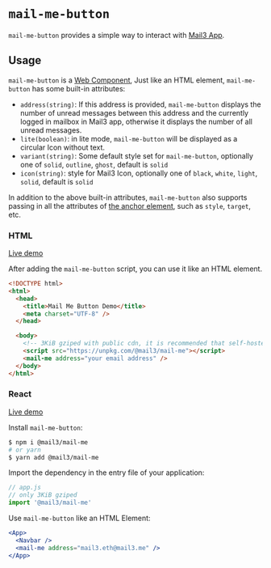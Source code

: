 # `mail-me-button`

`mail-me-button`  provides a simple way to interact with [Mail3 App](https://app.mail3.me).

## Usage

`mail-me-button` is a [Web Component](https://developer.mozilla.org/en-US/docs/Web/Web_Components), Just like an HTML element, `mail-me-button` has some built-in attributes:

* `address(string)`: If this address is provided, `mail-me-button` displays the number of unread messages between this address and the currently logged in mailbox in Mail3 app, otherwise it displays the number of all unread messages.
* `lite(boolean)`: in lite mode, `mail-me-button` will be displayed as a circular Icon without text.
* `variant(string)`: Some default style set for `mail-me-button`, optionally one of `solid`, `outline`, `ghost`, default is `solid`
* `icon(string)`: style for Mail3 Icon, optionally one of `black`, `white`, `light`, `solid`, default is `solid`

In addition to the above built-in attributes, `mail-me-button` also supports passing in all the attributes of [the anchor element](https://developer.mozilla.org/en-US/docs/Web/HTML/Element/a), such as `style`, `target`, etc.

### HTML

[Live demo](https://stackblitz.com/edit/js-s517fy?file=index.html)

After adding the `mail-me-button` script, you can use it like an HTML element.

```html
<!DOCTYPE html>
<html>
  <head>
    <title>Mail Me Button Demo</title>
    <meta charset="UTF-8" />
  </head>

  <body>
    <!-- 3KiB gziped with public cdn, it is recommended that self-hosted this script -->
    <script src="https://unpkg.com/@mail3/mail-me"></script>
    <mail-me address="your email address" />
  </body>
</html>
```

### React

[Live demo](https://stackblitz.com/edit/react-fyjn1z?file=src/App.js)

Install `mail-me-button`:

```bash
$ npm i @mail3/mail-me
# or yarn
$ yarn add @mail3/mail-me
```

Import the dependency in the entry file of your application:

```js
// app.js
// only 3KiB gziped
import '@mail3/mail-me'
```

Use `mail-me-button` like an HTML Element:

```jsx
<App>
  <Navbar />
  <mail-me address="mail3.eth@mail3.me" />
</App>
```
